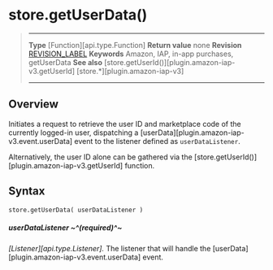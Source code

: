 # store.getUserData()

> --------------------- ------------------------------------------------------------------------------------------
> __Type__              [Function][api.type.Function]
> __Return value__      none
> __Revision__          [REVISION_LABEL](REVISION_URL)
> __Keywords__          Amazon, IAP, in-app purchases, getUserData
> __See also__			[store.getUserId()][plugin.amazon-iap-v3.getUserId]
>						[store.*][plugin.amazon-iap-v3]
> --------------------- ------------------------------------------------------------------------------------------


## Overview

Initiates a request to retrieve the user&nbsp;ID and marketplace code of the currently <nobr>logged-in</nobr> user, dispatching a [userData][plugin.amazon-iap-v3.event.userData] event to the listener defined as `userDataListener`.

Alternatively, the user&nbsp;ID alone can be gathered via the [store.getUserId()][plugin.amazon-iap-v3.getUserId] function.


## Syntax

	store.getUserData( userDataListener )

##### userDataListener ~^(required)^~
_[Listener][api.type.Listener]._ The listener that will handle the [userData][plugin.amazon-iap-v3.event.userData] event.
